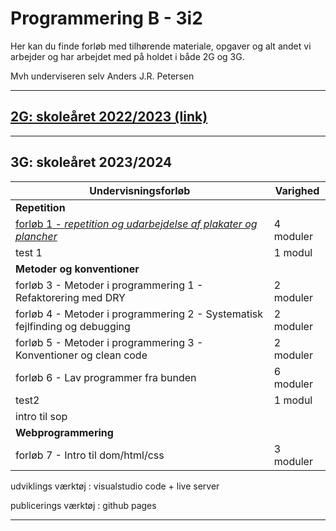# Programmering B - 3i2

Her kan du finde forløb med tilhørende materiale, opgaver og alt andet vi arbejder og har arbejdet med på holdet i både 2G og 3G.

Mvh underviseren selv Anders J.R. Petersen

---

## [2G: skoleåret 2022/2023 (link)](forlob_2i2/README_2i2.md)    

---

## 3G: skoleåret 2023/2024

| Undervisningsforløb                                                                                                       | Varighed      |
| ------------------------------------------------------------------------------------------------------------------------- | ------------- |
| **Repetition**                                                                                                            |               |
| [forløb 1 - *repetition og udarbejdelse af plakater og plancher*](forlob1_repetition/forlob1_rep.md)                      | 4 moduler     |
| test 1                                                                                                                    | 1 modul       |
| **Metoder og konventioner**                                                                                               |               |
| forløb 3 - Metoder i programmering 1 - Refaktorering med DRY                                                              | 2 moduler     |
| forløb 4 - Metoder i programmering 2 - Systematisk fejlfinding og debugging                                               | 2 moduler     |
| forløb 5 - Metoder i programmering 3 - Konventioner og clean code                                                         | 2 moduler     |
| forløb 6 - Lav programmer fra bunden                                                                                      | 6 moduler     |
| test2                                                                                                                     | 1 modul       |
| intro til sop                                                                                                             |               |
| **Webprogrammering**                                                                                                      |               |
| forløb 7 - Intro til dom/html/css                                                                                         | 3 moduler     |

udviklings værktøj : visualstudio code + live server

publicerings værktøj : github pages


---




